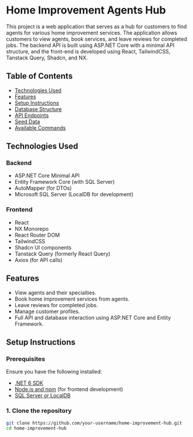 # Home Improvement Agents Hub

This project is a web application that serves as a hub for customers to find agents for various home improvement services. The application allows customers to view agents, book services, and leave reviews for completed jobs. The backend API is built using ASP.NET Core with a minimal API structure, and the front-end is developed using React, TailwindCSS, Tanstack Query, Shadcn, and NX.

## Table of Contents

- [Technologies Used](#technologies-used)
- [Features](#features)
- [Setup Instructions](#setup-instructions)
- [Database Structure](#database-structure)
- [API Endpoints](#api-endpoints)
- [Seed Data](#seed-data)
- [Available Commands](#available-commands)

## Technologies Used

### Backend

- ASP.NET Core Minimal API
- Entity Framework Core (with SQL Server)
- AutoMapper (for DTOs)
- Microsoft SQL Server (LocalDB for development)

### Frontend

- React
- NX Monorepo
- React Router DOM
- TailwindCSS
- Shadcn UI components
- Tanstack Query (formerly React Query)
- Axios (for API calls)

## Features

- View agents and their specialties.
- Book home improvement services from agents.
- Leave reviews for completed jobs.
- Manage customer profiles.
- Full API and database interaction using ASP.NET Core and Entity Framework.

## Setup Instructions

### Prerequisites

Ensure you have the following installed:

- [.NET 6 SDK](https://dotnet.microsoft.com/download)
- [Node.js and npm](https://nodejs.org/en/download/) (for frontend development)
- [SQL Server or LocalDB](https://docs.microsoft.com/en-us/sql/database-engine/configure-windows/sql-server-2019-express-localdb)

### 1. Clone the repository

```bash
git clone https://github.com/your-username/home-improvement-hub.git
cd home-improvement-hub
